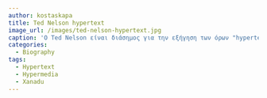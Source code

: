 ```yaml
---
author: kostaskapa
title: Ted Nelson hypertext
image_url: /images/ted-nelson-hypertext.jpg
caption: 'Ο Ted Nelson είναι διάσημος για την εξήγηση των όρων "hypertext" και "hypermedia".'
categories: 
  - Biography
tags: 
  - Hypertext
  - Hypermedia
  - Xanadu
---
```

